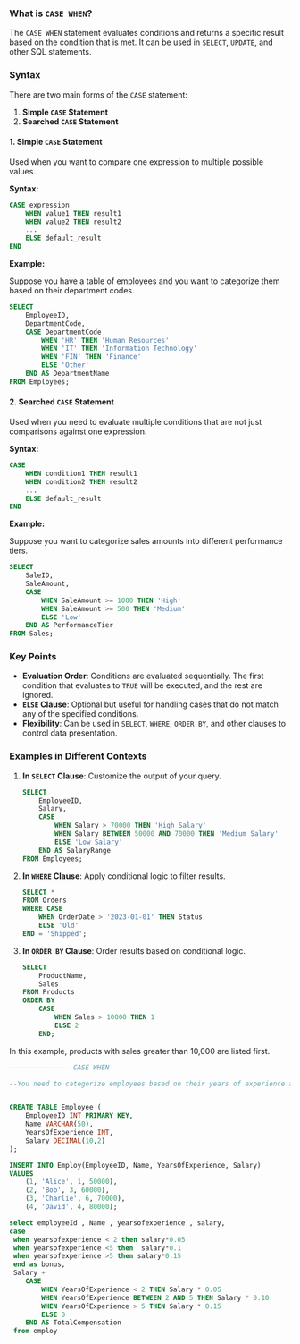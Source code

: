 
### What is `CASE WHEN`?

The `CASE WHEN` statement evaluates conditions and returns a specific result based on the condition that is met. It can be used in `SELECT`, `UPDATE`, and other SQL statements.

### Syntax

There are two main forms of the `CASE` statement:

1. **Simple `CASE` Statement**
2. **Searched `CASE` Statement**

#### 1. Simple `CASE` Statement

Used when you want to compare one expression to multiple possible values.

**Syntax:**

```sql
CASE expression
    WHEN value1 THEN result1
    WHEN value2 THEN result2
    ...
    ELSE default_result
END
```

**Example:**

Suppose you have a table of employees and you want to categorize them based on their department codes.

```sql
SELECT
    EmployeeID,
    DepartmentCode,
    CASE DepartmentCode
        WHEN 'HR' THEN 'Human Resources'
        WHEN 'IT' THEN 'Information Technology'
        WHEN 'FIN' THEN 'Finance'
        ELSE 'Other'
    END AS DepartmentName
FROM Employees;
```

#### 2. Searched `CASE` Statement

Used when you need to evaluate multiple conditions that are not just comparisons against one expression.

**Syntax:**

```sql
CASE
    WHEN condition1 THEN result1
    WHEN condition2 THEN result2
    ...
    ELSE default_result
END
```

**Example:**

Suppose you want to categorize sales amounts into different performance tiers.

```sql
SELECT
    SaleID,
    SaleAmount,
    CASE
        WHEN SaleAmount >= 1000 THEN 'High'
        WHEN SaleAmount >= 500 THEN 'Medium'
        ELSE 'Low'
    END AS PerformanceTier
FROM Sales;
```


### Key Points

- **Evaluation Order**: Conditions are evaluated sequentially. The first condition that evaluates to `TRUE` will be executed, and the rest are ignored.
- **`ELSE` Clause**: Optional but useful for handling cases that do not match any of the specified conditions.
- **Flexibility**: Can be used in `SELECT`, `WHERE`, `ORDER BY`, and other clauses to control data presentation.

### Examples in Different Contexts

1. **In `SELECT` Clause**: Customize the output of your query.
   
   ```sql
   SELECT
       EmployeeID,
       Salary,
       CASE
           WHEN Salary > 70000 THEN 'High Salary'
           WHEN Salary BETWEEN 50000 AND 70000 THEN 'Medium Salary'
           ELSE 'Low Salary'
       END AS SalaryRange
   FROM Employees;
   ```

2. **In `WHERE` Clause**: Apply conditional logic to filter results.

   ```sql
   SELECT *
   FROM Orders
   WHERE CASE
       WHEN OrderDate > '2023-01-01' THEN Status
       ELSE 'Old'
   END = 'Shipped';
   ```

3. **In `ORDER BY` Clause**: Order results based on conditional logic.

   ```sql
   SELECT
       ProductName,
       Sales
   FROM Products
   ORDER BY
       CASE
           WHEN Sales > 10000 THEN 1
           ELSE 2
       END;
   ```

In this example, products with sales greater than 10,000 are listed first.

```sql
--------------- CASE WHEN

--You need to categorize employees based on their years of experience and calculate their bonus accordingly. Employees with less than 2 years of experience get a 5% bonus, those with 2 to 5 years get a 10% bonus, and those with more than 5 years get a 15% bonus.


CREATE TABLE Employee (
    EmployeeID INT PRIMARY KEY,
    Name VARCHAR(50),
    YearsOfExperience INT,
    Salary DECIMAL(10,2)
);

INSERT INTO Employ(EmployeeID, Name, YearsOfExperience, Salary)
VALUES 
    (1, 'Alice', 1, 50000),
    (2, 'Bob', 3, 60000),
    (3, 'Charlie', 6, 70000),
    (4, 'David', 4, 80000);

select employeeId , Name , yearsofexperience , salary,
case 
 when yearsofexperience < 2 then salary*0.05
 when yearsofexperience <5 then  salary*0.1
 when yearsofexperience >5 then salary*0.15
 end as bonus, 
 Salary + 
    CASE 
        WHEN YearsOfExperience < 2 THEN Salary * 0.05
        WHEN YearsOfExperience BETWEEN 2 AND 5 THEN Salary * 0.10
        WHEN YearsOfExperience > 5 THEN Salary * 0.15
        ELSE 0
    END AS TotalCompensation
 from employ
```

